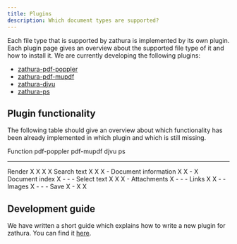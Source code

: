 ```yaml
---
title: Plugins
description: Which document types are supported?
---
```


Each file type that is supported by zathura is implemented by its own plugin.
Each plugin page gives an overview about the supported file type of it and how
to install it. We are currently developing the following plugins:

* [zathura-pdf-poppler](zathura-pdf-poppler)
* [zathura-pdf-mupdf](zathura-pdf-mupdf)
* [zathura-djvu](zathura-djvu)
* [zathura-ps](zathura-ps)

## Plugin functionality

The following table should give an overview about which functionality has been
already implemented in which plugin and which is still missing.

Function                pdf-poppler pdf-mupdf djvu  ps
--------                ----------- --------- ----- --
Render                  X           X         X     X
Search text             X           X         X     -
Document information    X           X         -     X
Document index          X           -         -     -
Select text             X           X         X     -
Attachments             X           -         -     -
Links                   X           X         -     -
Images                  X           -         -     -
Save                    X           -         X     X

## Development guide
We have written a short guide which explains how to write a new plugin for
zathura. You can find it [here](development).
